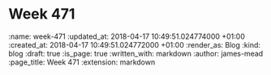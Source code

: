 Week 471
========

<!-- add content here -->

:name: week-471
:updated_at: 2018-04-17 10:49:51.024774000 +01:00
:created_at: 2018-04-17 10:49:51.024772000 +01:00
:render_as: Blog
:kind: blog
:draft: true
:is_page: true
:written_with: markdown
:author: james-mead
:page_title: Week 471
:extension: markdown
